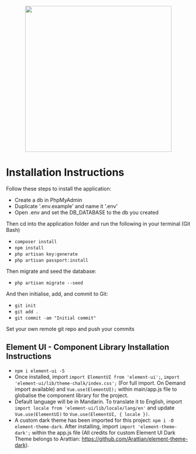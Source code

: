 <p align="center"><img src="https://miro.medium.com/max/984/1*IHI90aWzUnrcfHDuh08YTg.png" width="400"></p>

# Installation Instructions

Follow these steps to install the application:

- Create a db in PhpMyAdmin
- Duplicate '.env.example' and name it '.env'
- Open .env and set the DB_DATABASE to the db you created

Then cd into the application folder and run the following in your terminal (Git Bash)

- `composer install`
- `npm install`
- `php artisan key:generate`
- `php artisan passport:install`

Then migrate and seed the database:

- `php artisan migrate --seed`

And then initialise, add, and commit to Git:

- `git init`
- `git add .`
- `git commit -am "Initial commit"`

Set your own remote git repo and push your commits

## Element UI - Component Library Installation Instructions

- `npm i element-ui -S`
- Once installed, import `import ElementUI from 'element-ui';`, `import 'element-ui/lib/theme-chalk/index.css';` (For full import. On Demand import available) and `Vue.use(ElementUI);` within main/app.js file to globalise the component library for the project.
- Default language will be in Mandarin. To translate it to English, import `import locale from 'element-ui/lib/locale/lang/en'` and update `Vue.use(ElementUI)` to `Vue.use(ElementUI, { locale })`.
- A custom dark theme has been imported for this project: `npm i -D element-theme-dark`. After installing, import `import 'element-theme-dark';` within the app.js file (All credits for custom Element UI Dark Theme belongs to Arattian: https://github.com/Arattian/element-theme-dark).
